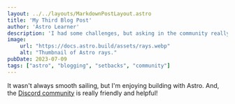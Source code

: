 ```yaml
---
layout: ../../layouts/MarkdownPostLayout.astro
title: 'My Third Blog Post'
author: 'Astro Learner'
description: 'I had some challenges, but asking in the community really helped!'
image:
    url: "https://docs.astro.build/assets/rays.webp"
    alt: "Thumbnail of Astro rays."
pubDate: 2023-07-09
tags: ["astro", "blogging", "setbacks", "community"]
---
```


It wasn't always smooth sailing, but I'm enjoying building with Astro. And, the [Discord community](https://astro.build/chat) is really friendly and helpful!